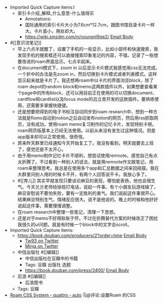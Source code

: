 - Imported Quick Capture items:l
    - 索引卡介绍_解释_什么意思-什么值得买
        - Annotations:
        - 国际通用的索引卡片大小为7.6cm*12.7cm，跟图书馆目录卡片一样大。卡片虽小，用处却大。
        - https://wiki.smzdm.com/n/nounsnl9qe2/ [Email Body](https://files.todoist.com/eoTJdrTZV21qYwKallAotS_ETnREkWQkCagY-Uec93hmTy6mE2Mw7mL-jLlmJYh5/by/21878347/as/file.html)
- #[[意识流笔记]]
    - 早上六点半就醒了，设置了手机的一些显示，比如小部件和快速搜索，我发现手机的搜索框还可以直接搜索印象笔记的内容，不错。记录了一些想要改进的roam界面显示。七点半起床。
    - 在document模式下，zoom in 以后显示卡片模式我感觉用css无法完成。一个折中的办法是先zoom in，然后切换到卡片模式或者列表模式。这样显示起来就是卡片了。我还想再roam中以卡片的界面浏览block，除了roam depot的random block和memo这两款插件以外，如果想要查看某个page中的所有block，还可以用目前正在使用的可以切换document、cardflow和cardlist以及focus mode的吕立青开发的这款插件。要熟练使用，还需要多掌握快捷键。
    - 还是想要把得到的电子书标注自动同步到roam research中，想到一种方法就是flomo自动到notion之后自动发布notion的网页，然后用rss抓取网页，没有成功。使用roam memo复习制作的记忆卡片，发现特别卡顿。roam网页版基本上已经无法使用。以前从来没有发生过这种情况。但是app版本却可以正常使用，很奇怪。
    - 原来昨天群里已经通知今天开始复工了。我没有看到。明天就要去上班了，感觉还是不太开心。
    - 由于用memo制作记忆卡片不顺利，想尝试使用remnote。感觉自己有点太折腾了。不过看到一种别人的说法，就是用remnote作文献笔记，用roam来整理思考。我总是在使用多个app和汇总数据之间来回摇摆。我在大群里问别人用的时候卡不开，有两个人回答说不卡。我放心多了。
    - #[[育儿]] 其实早就发现只要谈论麻豆的表现，哪怕是表扬，他也会很生气。今天兰兰老师给徐晗打电话，说起一件事。有个小朋友玩游戏输了，麻豆安慰说不要怕失败，要有一定胜利的勇气。我们说起这件事很开心。结果麻豆特别生气，情绪反应很大。说不是他说的。晚上的时候和他好好说起这件事，需要慢慢调整。
    - 在roam research中整理一些笔记，清理一下思想。
    - 还是对于memo不好用耿耿于怀。不过在折腾替代方案的时候改正了困扰我很久的ui问题，就是有时候一个block中的文字会scroll。
- Imported Quick Capture items:
    - https://book.douban.com/producers/2?order=time [Email Body](https://files.todoist.com/AwqD9dl-aquJDE1-KmMD1rQc5LjqmbcfslekScS_ooHusA5X6lyQh2Mvj1f80Qbv/by/21878347/as/file.html)
        - [Tw93 on Twitter](https://twitter.com/HiTw93/status/1607890069121077258?t=jzVlinxLNIjNkYyi-PMPyw&s=09)
        - [Minja on Twitter](https://twitter.com/Minja_Rin/status/1608063023440355329?t=oS_yVIJJ5GFJL-CRx2_hHw&s=09)
    - 中信出版社 #[[编辑]]
        - 中信出版社在豆瓣中的书籍
        - Tags: 豆瓣 出版社 选题
        - https://book.douban.com/press/2400/ [Email Body](https://files.todoist.com/LXemUpotGQ8xxx-uWt_ltoWDsVu_ptUbNyHC7cv9ynK_DvcOGXm6z7WtVd47HRez/by/21878347/as/file.html)
    - 后浪 #[[编辑]]
        - 后浪图书
    - Tags: 豆瓣
- [Roam CSS System - quattro - auto](https://roamresearch.com/#/app/RoamStudio/page/AqLkYRSdc) 🗒@评论:设置Roam 的CSS
